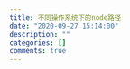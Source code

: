 ```yaml
---
title: 不同操作系统下的node路径
date: "2020-09-27 15:14:00"
description: ""
categories: []
comments: true
---
```


